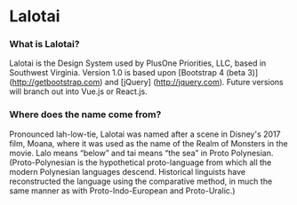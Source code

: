 # Lalotai

### What is Lalotai?
Lalotai is the Design System used by PlusOne Priorities, LLC, based in Southwest Virginia. Version 1.0 is based upon [Bootstrap 4 (beta 3)] (http://getbootstrap.com) and [jQuery] (http://jquery.com). Future versions will branch out into Vue.js or React.js.

### Where does the name come from?
Pronounced lah-low-tie, Lalotai was named after a scene in Disney's 2017 film, Moana, where it was used as the name of the Realm of Monsters in the movie. Lalo means “below” and tai means “the sea” in Proto Polynesian. (Proto-Polynesian is the hypothetical proto-language from which all the modern Polynesian languages descend. Historical linguists have reconstructed the language using the comparative method, in much the same manner as with Proto-Indo-European and Proto-Uralic.)
